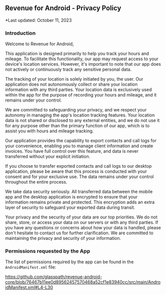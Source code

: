 ## Revenue for Android - Privacy Policy

*Last updated: October 11, 2023

### Introduction

Welcome to Revenue for Android, 

This application is designed primarily to help you track your hours and mileage. To facilitate this functionality, our app may request access to your device's location services. However, it's important to note that our app does not actively or continuously track any sensitive personal data.

The tracking of your location is solely initiated by you, the user. Our application does not autonomously collect or share your location information with any third parties. Your location data is exclusively used within the app for the purpose of recording your hours and mileage, and it remains under your control.

We are committed to safeguarding your privacy, and we respect your autonomy in managing the app's location tracking features. Your location data is not shared or disclosed to any external entities, and we do not use it for any purpose other than the primary function of our app, which is to assist you with hours and mileage tracking.

Our application provides the capability to export contacts and call logs for your convenience, enabling you to manage client information and create invoices. You have full control over this feature, and data is never transferred without your explicit initiation.

If you choose to transfer exported contacts and call logs to our desktop application, please be aware that this process is conducted with your consent and for your exclusive use. The data remains under your control throughout the entire process.

We take data security seriously. All transferred data between the mobile app and the desktop application is encrypted to ensure that your information remains private and protected. This encryption adds an extra layer of security to safeguard your exported data during transit.

Your privacy and the security of your data are our top priorities. We do not share, store, or access your data on our servers or with any third parties. If you have any questions or concerns about how your data is handled, please don't hesitate to contact us for further clarification. We are committed to maintaining the privacy and security of your information.

### Permissions requested by the App

The list of permissions required by the app can be found in the `AndroidManifest.xml` file:

https://github.com/glasspath/revenue-android-core/blob/76467b11ee0d89562457570468a52cf1e83940cc/src/main/AndroidManifest.xml#L4-L30
